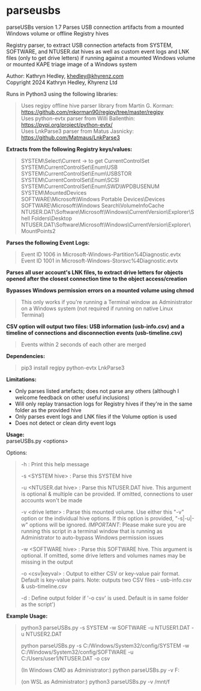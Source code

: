 # parseusbs
parseUSBs version 1.7
Parses USB connection artifacts from a mounted Windows volume or offline Registry hives  


Registry parser, to extract USB connection artefacts from SYSTEM, SOFTWARE, and NTUSER.dat hives as well as custom event logs and LNK files (only to get drive letters) if running against a mounted Windows volume or mounted KAPE triage image of a Windows system  

Author: Kathryn Hedley, khedley@khyrenz.com  
Copyright 2024 Kathryn Hedley, Khyrenz Ltd  

Runs in Python3 using the following libraries:
> Uses regipy offline hive parser library from Martin G. Korman: https://github.com/mkorman90/regipy/tree/master/regipy  
> Uses python-evtx parser from Willi Ballenthin: https://pypi.org/project/python-evtx/  
> Uses LnkParse3 parser from Matus Jasnicky: https://github.com/Matmaus/LnkParse3  

**Extracts from the following Registry keys/values:**  
>  SYSTEM\Select\Current -> to get CurrentControlSet  
>  SYSTEM\CurrentControlSet\Enum\USB  
>  SYSTEM\CurrentControlSet\Enum\USBSTOR  
>  SYSTEM\CurrentControlSet\Enum\SCSI  
>  SYSTEM\CurrentControlSet\Enum\SWD\WPDBUSENUM  
>  SYSTEM\MountedDevices  
>  SOFTWARE\Microsoft\Windows Portable Devices\Devices  
>  SOFTWARE\Microsoft\Windows Search\VolumeInfoCache  
>  NTUSER.DAT\Software\Microsoft\Windows\CurrentVersion\Explorer\Shell Folders\Desktop  
>  NTUSER.DAT\Software\Microsoft\Windows\CurrentVersion\Explorer\MountPoints2  

**Parses the following Event Logs:**  
>  Event ID 1006 in Microsoft-Windows-Partition%4Diagnostic.evtx  
>  Event ID 1001 in Microsoft-Windows-Storsvc%4Diagnostic.evtx  

**Parses all user account's LNK files, to extract drive letters for objects opened after the closest connection time to the object access/creation** 


**Bypasses Windows permission errors on a mounted volume using chmod**  
> This only works if you're running a Terminal window as Administrator on a Windows system (not required if running on native Linux Terminal)
  
**CSV option will output two files: USB information (usb-info.csv) and a timeline of connections and disconnection events (usb-timeline.csv)**  
> Events within 2 seconds of each other are merged  

**Dependencies:**  
> pip3 install regipy python-evtx LnkParse3


**Limitations:**  
  - Only parses listed artefacts; does not parse any others (although I welcome feedback on other useful inclusions) 
  - Will only replay transaction logs for Registry hives if they're in the same folder as the provided hive 
  - Only parses event logs and LNK files if the Volume option is used
  - Does not detect or clean dirty event logs


**Usage:**  
  parseUSBs.py \<options\>  
	
Options:  
> 	-h 		          			: Print this help message  
>  
>	-s    \<SYSTEM hive\>  		: Parse this SYSTEM hive    
>
>	-u    \<NTUSER.dat hive\> 	: Parse this NTUSER.DAT hive. This argument is optional & multiple can be provided. If omitted, connections to user accounts won\'t be made   
>
> 	-v    \<drive letter\>		: Parse this mounted volume. Use either this "-v" option or the individual hive options. If this option is provided, "-s|-u|-w" options will be ignored. *IMPORTANT*: Please make sure you are running this script in a terminal window that is running as Administrator to auto-bypass Windows permission issues  
>
> 	-w    \<SOFTWARE hive\>	 	: Parse this SOFTWARE hive. This argument is optional. If omitted, some drive letters and volumes names may be missing in the output  
>
>	-o    \<csv|keyval\>		: Output to either CSV or key-value pair format. Default is key-value pairs. Note: outputs two CSV files - usb-info.csv & usb-timeline.csv   
>
> 	-d    <output dir>			: Define output folder if \'-o csv\' is used. Default is in same folder as the script') 

**Example Usage:**  
>    python3 parseUSBs.py -s SYSTEM -w SOFTWARE -u NTUSER1.DAT -u NTUSER2.DAT 
> 
>    python parseUSBs.py -s C:/Windows/System32/config/SYSTEM -w C:/Windows/System32/config/SOFTWARE -u C:/Users/user1/NTUSER.DAT -o csv
>
>    (In Windows CMD as Administrator:) python parseUSBs.py -v F: 
>
>    (on WSL as Administrator:) python3 parseUSBs.py -v /mnt/f  
